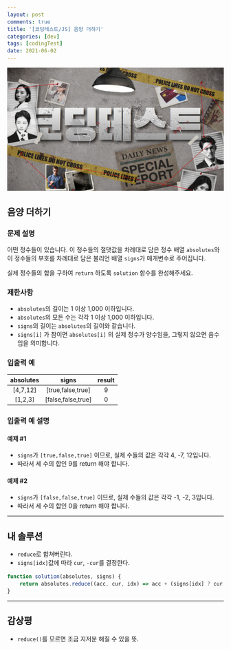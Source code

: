 ```yaml
---
layout: post
comments: true
title: '[코딩테스트/JS] 음양 더하기'
categories: [dev]
tags: [codingTest]
date: 2021-06-02
---
```

![headerimg](/assets/img/subcate/coding.png)

## 음양 더하기

### 문제 설명
어떤 정수들이 있습니다. 이 정수들의 절댓값을 차례대로 담은 정수 배열 `absolutes`와 이 정수들의 부호를 차례대로 담은 불리언 배열 `signs`가 매개변수로 주어집니다.

실제 정수들의 합을 구하여 `return` 하도록 `solution` 함수를 완성해주세요.

### 제한사항
* `absolutes`의 길이는 1 이상 1,000 이하입니다.
* `absolutes`의 모든 수는 각각 1 이상 1,000 이하입니다.
* `signs`의 길이는 `absolutes`의 길이와 같습니다.
* `signs[i]` 가 참이면 `absolutes[i]` 의 실제 정수가 양수임을, 그렇지 않으면 음수임을 의미합니다.

### 입출력 예

|absolutes|	signs | result |
|:---:|:---:|:---:|
|[4,7,12]|[true,false,true]|9|
|[1,2,3]|[false,false,true]|0|

### 입출력 예 설명
#### 예제 #1
* `signs`가 `[true,false,true]` 이므로, 실제 수들의 값은 각각 4, -7, 12입니다.
* 따라서 세 수의 합인 9를 return 해야 합니다.
#### 예제 #2
* `signs`가 `[false,false,true]` 이므로, 실제 수들의 값은 각각 -1, -2, 3입니다.
* 따라서 세 수의 합인 0을 return 해야 합니다.

<hr/>

## 내 솔루션
* `reduce`로 합쳐버린다.
* `signs[idx]`값에 따라 `cur`, `-cur`를 결정한다.

```javascript
function solution(absolutes, signs) {
	return absolutes.reduce((acc, cur, idx) => acc + (signs[idx] ? cur : -cur), 0);
}
```

<hr/>

## 감상평
* `reduce()`를 모르면 조금 지저분 해질 수 있을 뜻.
